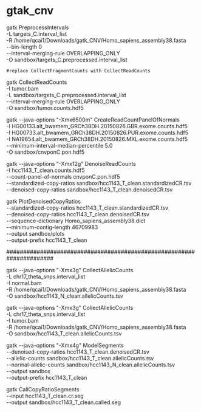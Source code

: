 # gtak_cnv


gatk PreprocessIntervals \
    -L targets_C.interval_list \
    -R /home/qcai1/Downloads/gatk_CNV/Homo_sapiens_assembly38.fasta \
    --bin-length 0 \
    --interval-merging-rule OVERLAPPING_ONLY \
    -O sandbox/targets_C.preprocessed.interval_list

    #replace CollectFragmentCounts with CollectReadCounts
gatk CollectReadCounts \
    -I tumor.bam \
    -L sandbox/targets_C.preprocessed.interval_list \
    --interval-merging-rule OVERLAPPING_ONLY \
    -O sandbox/tumor.counts.hdf5
    
gatk --java-options "-Xmx6500m" CreateReadCountPanelOfNormals \
    -I HG00133.alt_bwamem_GRCh38DH.20150826.GBR.exome.counts.hdf5 \
    -I HG00733.alt_bwamem_GRCh38DH.20150826.PUR.exome.counts.hdf5 \
    -I NA19654.alt_bwamem_GRCh38DH.20150826.MXL.exome.counts.hdf5 \
    --minimum-interval-median-percentile 5.0 \
    -O sandbox/cnvponC.pon.hdf5
    
gatk --java-options "-Xmx12g" DenoiseReadCounts \
    -I hcc1143_T_clean.counts.hdf5 \
    --count-panel-of-normals cnvponC.pon.hdf5 \
    --standardized-copy-ratios sandbox/hcc1143_T_clean.standardizedCR.tsv \
    --denoised-copy-ratios sandbox/hcc1143_T_clean.denoisedCR.tsv    
    
gatk PlotDenoisedCopyRatios \
    --standardized-copy-ratios hcc1143_T_clean.standardizedCR.tsv \
    --denoised-copy-ratios hcc1143_T_clean.denoisedCR.tsv \
    --sequence-dictionary Homo_sapiens_assembly38.dict \
    --minimum-contig-length 46709983 \
    --output sandbox/plots \
    --output-prefix hcc1143_T_clean



######################################################################

gatk --java-options "-Xmx3g" CollectAllelicCounts \
    -L chr17_theta_snps.interval_list \
    -I normal.bam \
    -R /home/qcai1/Downloads/gatk_CNV/Homo_sapiens_assembly38.fasta  \
    -O sandbox/hcc1143_N_clean.allelicCounts.tsv


gatk --java-options "-Xmx3g" CollectAllelicCounts \
    -L chr17_theta_snps.interval_list \
    -I tumor.bam \
    -R /home/qcai1/Downloads/gatk_CNV/Homo_sapiens_assembly38.fasta  \
    -O sandbox/hcc1143_T_clean.allelicCounts.tsv



gatk --java-options "-Xmx4g" ModelSegments \
    --denoised-copy-ratios hcc1143_T_clean.denoisedCR.tsv \
    --allelic-counts sandbox/hcc1143_T_clean.allelicCounts.tsv \
    --normal-allelic-counts sandbox/hcc1143_N_clean.allelicCounts.tsv \
    --output sandbox \
    --output-prefix hcc1143_T_clean


gatk CallCopyRatioSegments \
    --input hcc1143_T_clean.cr.seg \
    --output sandbox/hcc1143_T_clean.called.seg
    
    
